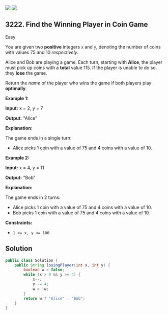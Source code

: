 [![](https://img.shields.io/github/stars/javadev/LeetCode-in-Java?label=Stars&style=flat-square)](https://github.com/javadev/LeetCode-in-Java)
[![](https://img.shields.io/github/forks/javadev/LeetCode-in-Java?label=Fork%20me%20on%20GitHub%20&style=flat-square)](https://github.com/javadev/LeetCode-in-Java/fork)

## 3222\. Find the Winning Player in Coin Game

Easy

You are given two **positive** integers `x` and `y`, denoting the number of coins with values 75 and 10 _respectively_.

Alice and Bob are playing a game. Each turn, starting with **Alice**, the player must pick up coins with a **total** value 115. If the player is unable to do so, they **lose** the game.

Return the _name_ of the player who wins the game if both players play **optimally**.

**Example 1:**

**Input:** x = 2, y = 7

**Output:** "Alice"

**Explanation:**

The game ends in a single turn:

*   Alice picks 1 coin with a value of 75 and 4 coins with a value of 10.

**Example 2:**

**Input:** x = 4, y = 11

**Output:** "Bob"

**Explanation:**

The game ends in 2 turns:

*   Alice picks 1 coin with a value of 75 and 4 coins with a value of 10.
*   Bob picks 1 coin with a value of 75 and 4 coins with a value of 10.

**Constraints:**

*   `1 <= x, y <= 100`

## Solution

```java
public class Solution {
    public String losingPlayer(int x, int y) {
        boolean w = false;
        while (x > 0 && y >= 4) {
            x--;
            y -= 4;
            w = !w;
        }
        return w ? "Alice" : "Bob";
    }
}
```